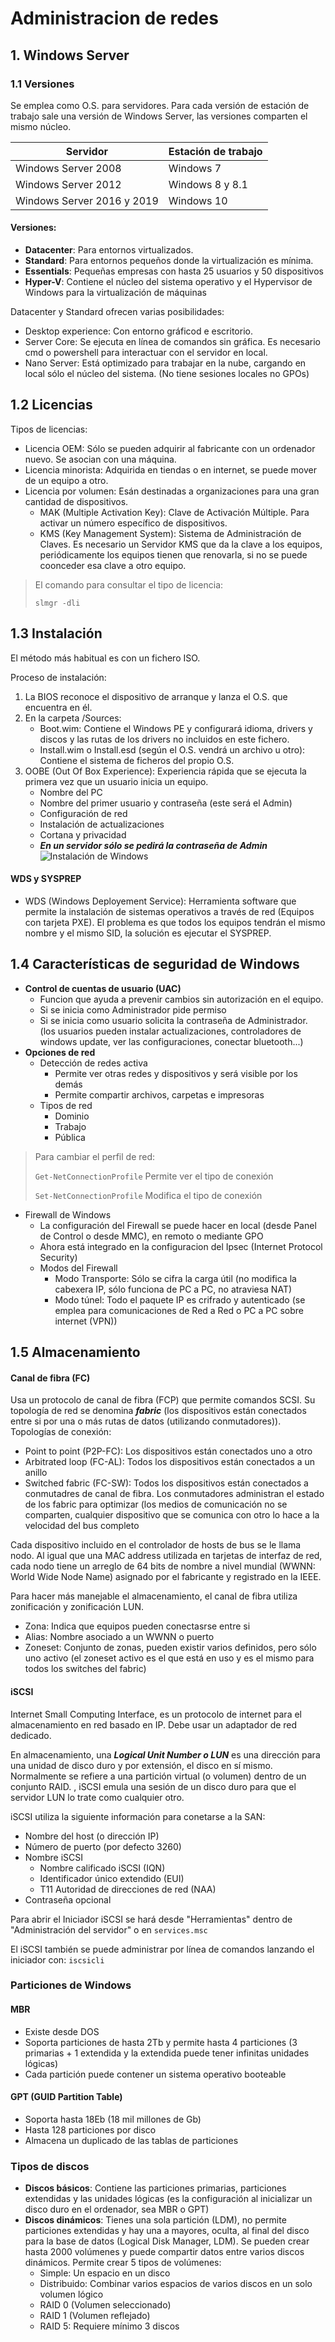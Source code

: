 # Administracion de redes

## 1. Windows Server
### 1.1 Versiones
Se emplea como O.S. para servidores. Para cada versión de estación de trabajo sale una versión de Windows Server, las versiones comparten el mismo núcleo.

| Servidor | Estación de trabajo |
| --- | --- |
| Windows Server 2008 | Windows 7 |
| Windows Server 2012 | Windows 8 y 8.1 |
| Windows Server 2016 y 2019 | Windows 10 |

#### Versiones:
+ **Datacenter**: Para entornos virtualizados.
+ **Standard**: Para entornos pequeños donde la virtualización es mínima.
+ **Essentials**: Pequeñas empresas con hasta 25 usuarios y 50 dispositivos
+ **Hyper-V**: Contiene el núcleo del sistema operativo y el Hypervisor de Windows para la virtualización de máquinas

Datacenter y Standard ofrecen varias posibilidades:
+ Desktop experience: Con entorno gráficod e escritorio.
+ Server Core: Se ejecuta en línea de comandos sin gráfica. Es necesario cmd o powershell para interactuar con el servidor en local.
+ Nano Server: Está optimizado para trabajar en la nube, cargando en local sólo el núcleo del sistema. (No tiene sesiones locales no GPOs)

## 1.2 Licencias
Tipos de licencias:
+ Licencia OEM: Sólo se pueden adquirir al fabricante con un ordenador nuevo. Se asocian con una máquina.
+ Licencia minorista: Adquirida en tiendas o en internet, se puede mover de un equipo a otro.
+ Licencia por volumen: Esán destinadas a organizaciones para una gran cantidad de dispositivos.
  + MAK (Multiple Activation Key): Clave de Activación Múltiple. Para activar un número específico de dispositivos.
  + KMS (Key Management System): Sistema de Administración de Claves. Es necesario un Servidor KMS que da la clave a los equipos, periódicamente los equipos tienen que renovarla, si no se puede coonceder esa clave a otro equipo.

> El comando para consultar el tipo de licencia:
> 
> ```slmgr -dli```

## 1.3 Instalación
El método más habitual es con un fichero ISO.

Proceso de instalación:
1. La BIOS reconoce el dispositivo de arranque y lanza el O.S. que encuentra en él.
2. En la carpeta /Sources:
   + Boot.wim: Contiene el Windows PE y configurará idioma, drivers y discos y las rutas de los drivers no incluidos en este fichero.
   + Install.wim o Install.esd (según el O.S. vendrá un archivo u otro): Contiene el sistema de ficheros del propio O.S.
3. OOBE (Out Of Box Experience): Experiencia rápida que se ejecuta la primera vez que un usuario inicia un equipo.
   + Nombre del PC
   + Nombre del primer usuario y contraseña (este será el Admin)
   + Configuración de red
   + Instalación de actualizaciones
   + Cortana y privacidad
   + ***En un servidor sólo se pedirá la contraseña de Admin***
![Instalación de Windows](https://github.com/13sauca13/PRG/blob/master/Recursos/Instalcion%20Windows.png)

#### WDS y SYSPREP
+ WDS (Windows Deployement Service): Herramienta software que permite la instalación de sistemas operativos a través de red (Equipos con tarjeta PXE). El problema es que todos los equipos tendrán el mismo nombre y el mismo SID, la solución es ejecutar el SYSPREP.

## 1.4 Características de seguridad de Windows
+ **Control de cuentas de usuario (UAC)**
  + Funcion que ayuda a prevenir cambios sin autorización en el equipo.
  + Si se inicia como Administrador pide permiso
  + Si se inicia como usuario solicita la contraseña de Administrador. (los usuarios pueden instalar actualizaciones, controladores de windows update, ver las configuraciones, conectar bluetooth...)
+ **Opciones de red**
  + Detección de redes activa
    + Permite ver otras redes y dispositivos y será visible por los demás
    + Permite compartir archivos, carpetas e impresoras
  + Tipos de red
    + Dominio
    + Trabajo
    + Pública
> Para cambiar el perfil de red:
> 
> ```Get-NetConnectionProfile``` Permite ver el tipo de conexión
> 
> ```Set-NetConnectionProfile``` Modifica el tipo de conexión

  + Firewall de Windows
    + La configuración del Firewall se puede hacer en local (desde Panel de Control o desde MMC), en remoto o mediante GPO
    + Ahora está integrado en la configuracion del Ipsec (Internet Protocol Security)
    + Modos del Firewall
      + Modo Transporte: Sólo se cifra la carga útil (no modifica la cabexera IP, sólo funciona de PC a PC, no atraviesa NAT)
      + Modo túnel: Todo el paquete IP es crifrado y autenticado (se emplea para comunicaciones de Red a Red o PC a PC sobre internet (VPN))
     
## 1.5 Almacenamiento

#### Canal de fibra (FC)
Usa un protocolo de canal de fibra (FCP) que permite comandos SCSI. Su topología de red se denomina ***fabric*** (los dispositivos están conectados entre si por una o más rutas de datos (utilizando conmutadores)). Topologías de conexión:
+ Point to point (P2P-FC): Los dispositivos están conectados uno a otro
+ Arbitrated loop (FC-AL): Todos los dispositivos están conectados a un anillo
+ Switched fabric (FC-SW): Todos los dispositivos están conectados a conmutadres de canal de fibra. Los conmutadores administran el estado de los fabric para optimizar (los medios de comunicación no se comparten, cualquier dispositivo que se comunica con otro lo hace a la velocidad del bus completo

Cada dispositivo incluido en el controlador de hosts de bus se le llama nodo. Al igual que una MAC address 
utilizada en tarjetas de interfaz de red, cada nodo tiene un arreglo de 64 bits de nombre a nivel mundial 
(WWNN: World Wide Node Name) asignado por el fabricante y registrado en la IEEE.

Para hacer más manejable el almacenamiento, el canal de fibra utiliza zonificación y zonificación LUN.
+ Zona: Indica que equipos pueden conectasrse entre si
+ Alias: Nombre asociado a un WWNN o puerto
+ Zoneset: Conjunto de zonas, pueden existir varios definidos, pero sólo uno activo (el zoneset activo es el que está en uso y es el mismo para todos los switches del fabric)

#### iSCSI
Internet Small Computing Interface, es un protocolo de internet para el almacenamiento en red basado en IP. Debe usar un adaptador de red dedicado.

En almacenamiento, una ***Logical Unit Number o LUN*** es una dirección para una unidad de disco duro y por extensión, el disco en sí mismo. Normalmente se refiere a una partición virtual (o volumen) dentro de un conjunto RAID. , iSCSI emula una sesión de un disco duro para que el servidor LUN lo trate como cualquier otro.

iSCSI utiliza la siguiente información para conetarse a la SAN:
+ Nombre del host (o dirección IP)
+ Número de puerto (por defecto 3260)
+ Nombre iSCSI
  + Nombre calificado iSCSI (IQN)
  + Identificador único extendido (EUI)
  + T11 Autoridad de direcciones de red (NAA)
+ Contraseña opcional

Para abrir el Iniciador iSCSI se hará desde "Herramientas" dentro de "Administración del servidor" o en ```services.msc```

El iSCSI también se puede administrar por línea de comandos lanzando el iniciador con: ```iscsicli```


### Particiones de Windows
#### MBR
+ Existe desde DOS
+ Soporta particiones de hasta 2Tb y permite hasta 4 particiones (3 primarias + 1 extendida y la extendida puede tener infinitas unidades lógicas)
+ Cada partición puede contener un sistema operativo booteable

#### GPT (GUID Partition Table)
+ Soporta hasta 18Eb (18 mil millones de Gb)
+ Hasta 128 particiones por disco
+ Almacena un duplicado de las tablas de particiones

### Tipos de discos
+ **Discos básicos**: Contiene las particiones primarias, particiones extendidas y las unidades lógicas (es la configuración al inicializar un disco duro en el ordenador, sea MBR o GPT)
+ **Discos dinámicos**: Tienes una sola partición (LDM), no permite particiones extendidas y hay una a mayores, oculta, al final del disco para la base de datos (Logical Disk Manager, LDM). Se pueden crear hasta 2000 volúmenes y puede compartir datos entre varios discos dinámicos. Permite crear 5 tipos de volúmenes:
  + Simple: Un espacio en un disco
  + Distribuido:  Combinar varios espacios de varios discos en un solo volumen lógico
  + RAID 0 (Volumen seleccionado)
  + RAID 1 (Volumen reflejado)
  + RAID 5: Requiere mínimo 3 discos
